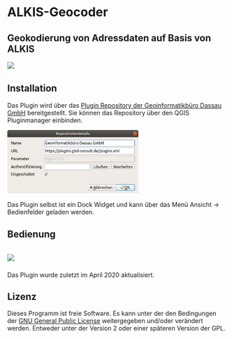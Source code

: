 ALKIS-Geocoder
==============

Geokodierung von Adressdaten auf Basis von ALKIS
------------------------------------------------



<img src="/images/.png" width="300">


Installation
------------

Das Plugin wird über das [Plugin Repository der Geoinformatikbüro Dassau GmbH](https://plugins.gbd-consult.de) bereitgestellt. Sie können das Repository über den QGIS Pluginmanager einbinden.

<img src="/images/repodetails.png" width="300">

Das Plugin selbst ist ein Dock Widget und kann über das Menü Ansicht -> Bedienfelder geladen werden.


Bedienung
---------

## <img src="/images/.png" width="300">



Das Plugin wurde zuletzt im April 2020 aktualisiert.

## Lizenz

Dieses Programm ist freie Software. Es kann unter der den Bedingungen der [GNU General Public License](./LICENSE) weitergegeben und/oder verändert werden. Entweder unter der Version 2 oder einer späteren Version der GPL.
